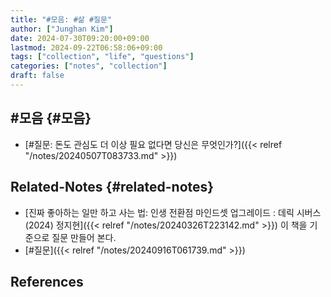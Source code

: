 ```yaml
---
title: "#모음: #삶 #질문"
author: ["Junghan Kim"]
date: 2024-07-30T09:20:00+09:00
lastmod: 2024-09-22T06:58:06+09:00
tags: ["collection", "life", "questions"]
categories: ["notes", "collection"]
draft: false
---
```


## #모음 {#모음}

-   [#질문: 돈도 관심도 더 이상 필요 없다면 당신은 무엇인가?]({{< relref "/notes/20240507T083733.md" >}})


## Related-Notes {#related-notes}

-   [진짜 좋아하는 일만 하고 사는 법: 인생 전환점 마인드셋 업그레이드 : 데릭 시버스 (2024) 정지현]({{< relref "/notes/20240326T223142.md" >}}) 이 책을 기준으로 질문 만들어 본다.
-   [#질문]({{< relref "/notes/20240916T061739.md" >}})

## References

<style>.csl-entry{text-indent: -1.5em; margin-left: 1.5em;}</style><div class="csl-bib-body">
</div>
